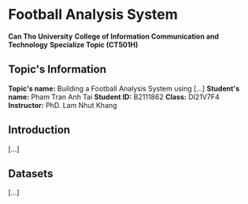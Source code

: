 # Football Analysis System
**Can Tho University**
**College of Information Communication and Technology**
**Specialize Topic (CT501H)**

## Topic's Information
**Topic's name:** Building a Football Analysis System using [...]
**Student's name:** Pham Tran Anh Tai
**Student ID:** B2111862
**Class:** DI21V7F4
**Instructor:** PhD. Lam Nhut Khang

## Introduction
[...]

## Datasets
[...]

